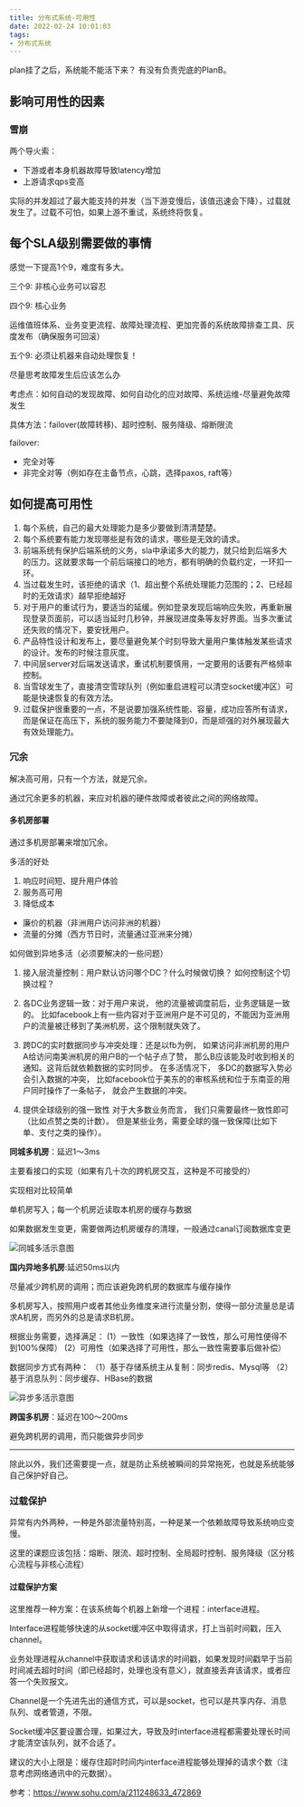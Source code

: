 ```yaml
---
title: 分布式系统-可用性
date: 2022-02-24 10:01:03
tags: 
- 分布式系统
---
```


plan挂了之后，系统能不能活下来？ 有没有负责兜底的PlanB。

## 影响可用性的因素

### 雪崩

两个导火索：

- 下游或者本身机器故障导致latency增加
- 上游请求qps变高

实际的并发超过了最大能支持的并发（当下游变慢后，该值迅速会下降），过载就发生了。过载不可怕，如果上游不重试，系统终将恢复。

## 每个SLA级别需要做的事情

感觉一下提高1个9，难度有多大。

三个9: 非核心业务可以容忍

四个9: 核心业务

运维值班体系、业务变更流程、故障处理流程、更加完善的系统故障排查工具、灰度发布（确保服务可回滚）

五个9: 必须让机器来自动处理恢复！

尽量思考故障发生后应该怎么办

考虑点：如何自动的发现故障、如何自动化的应对故障、系统运维-尽量避免故障发生

具体方法：failover(故障转移)、超时控制、服务降级、熔断限流

failover:

- 完全对等
- 非完全对等（例如存在主备节点，心跳，选择paxos, raft等）

## 如何提高可用性

1. 每个系统，自己的最大处理能力是多少要做到清清楚楚。
2. 每个系统要有能力发现哪些是有效的请求，哪些是无效的请求。
3. 前端系统有保护后端系统的义务，sla中承诺多大的能力，就只给到后端多大的压力。这就要求每一个前后端接口的地方，都有明确的负载约定，一环扣一环。
4. 当过载发生时，该拒绝的请求（1、超出整个系统处理能力范围的；2、已经超时的无效请求）越早拒绝越好
5. 对于用户的重试行为，要适当的延缓。例如登录发现后端响应失败，再重新展现登录页面前，可以适当延时几秒钟，并展现进度条等友好界面。当多次重试还失败的情况下，要安抚用户。
6. 产品特性设计和发布上，要尽量避免某个时刻导致大量用户集体触发某些请求的设计。发布的时候注意灰度。
7. 中间层server对后端发送请求，重试机制要慎用，一定要用的话要有严格频率控制。
8. 当雪球发生了，直接清空雪球队列（例如重启进程可以清空socket缓冲区）可能是快速恢复的有效方法。
9. 过载保护很重要的一点，不是说要加强系统性能、容量，成功应答所有请求，而是保证在高压下，系统的服务能力不要陡降到0，而是顽强的对外展现最大有效处理能力。

### 冗余

解决高可用，只有一个方法，就是冗余。

通过冗余更多的机器，来应对机器的硬件故障或者彼此之间的网络故障。

#### 多机房部署

通过多机房部署来增加冗余。

多活的好处

1. 响应时间短、提升用户体验
2. 服务高可用
3. 降低成本

- 廉价的机器（非洲用户访问非洲的机器）
- 流量的分摊（西方节日时，流量通过亚洲来分摊）

如何做到异地多活（必须要解决的一些问题）

1. 接入层流量控制：用户默认访问哪个DC？什么时候做切换？ 如何控制这个切换过程？

2. 各DC业务逻辑一致：对于用户来说， 他的流量被调度前后，业务逻辑是一致的。 比如facebook上有一些内容对于亚洲用户是不可见的，不能因为亚洲用户的流量被迁移到了美洲机房，这个限制就失效了。

3. 跨DC的实时数据同步与冲突处理：还是以fb为例， 如果访问非洲机房的用户A给访问南美洲机房的用户B的一个帖子点了赞， 那么B应该能及时收到相关的通知。这背后就依赖数据的实时同步。
在多活情况下， 多DC的数据写入势必会引入数据的冲突， 比如facebook位于美东的的审核系统和位于东南亚的用户同时操作了一条帖子， 就会产生数据的冲突。

4. 提供全球级别的强一致性
对于大多数业务而言， 我们只需要最终一致性即可（比如点赞之类的计数）。 但是某些业务，需要全球的强一致保障(比如下
单、支付之类的操作）。

**同城多机房**：延迟1～3ms

主要看接口的实现（如果有几十次的跨机房交互，这种是不可接受的）

实现相对比较简单

单机房写入；每一个机房近读取本机房的缓存与数据

如果数据发生变更，需要做两边机房缓存的清理，一般通过canal订阅数据库变更

![同城多活示意图](http://cdn.b5mang.com/202132021118.png)

**国内异地多机房**:延迟50ms以内

尽量减少跨机房的调用；而应该避免跨机房的数据库与缓存操作

多机房写入，按照用户或者其他业务维度来进行流量分割，使得一部分流量总是请求A机房，而另外的总是请求B机房。

根据业务需要，选择满足：
(1）一致性（如果选择了一致性，那么可用性便得不到100%保障）
(2）可用性（如果选择了可用性，那么一致性需要事后做补偿）

数据同步方式有两种：
（1）基于存储系统主从复制：同步redis、Mysql等
（2）基于消息队列：同步缓存、HBase的数据

![异步多活示意图](http://cdn.b5mang.com/20213202149.png)

**跨国多机房**：延迟在100～200ms

避免跨机房的调用，而只能做异步同步

---

除此以外，我们还需要提一点，就是防止系统被瞬间的异常拖死，也就是系统能够自己保护好自己。

### 过载保护

异常有内外两种，一种是外部流量特别高，一种是某一个依赖故障导致系统响应变慢。

这里的课题应该包括：熔断、限流、超时控制、全局超时控制、服务降级（区分核心流程与非核心流程）

#### 过载保护方案

这里推荐一种方案：在该系统每个机器上新增一个进程：interface进程。

Interface进程能够快速的从socket缓冲区中取得请求，打上当前时间戳，压入channel。

业务处理进程从channel中获取请求和该请求的时间戳，如果发现时间戳早于当前时间减去超时时间（即已经超时，处理也没有意义），就直接丢弃该请求，或者应答一个失败报文。

Channel是一个先进先出的通信方式，可以是socket，也可以是共享内存、消息队列、或者管道，不限。

Socket缓冲区要设置合理，如果过大，导致及时interface进程都需要处理长时间才能清空该队列，就不合适了。

建议的大小上限是：缓存住超时时间内interface进程能够处理掉的请求个数（注意考虑网络通讯中的元数据）。


参考：https://www.sohu.com/a/211248633_472869